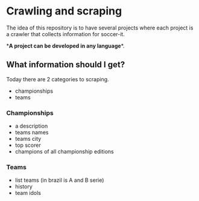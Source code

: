 # Crawling and scraping

The idea of this repository is to have several projects where each project is a crawler that collects information for soccer-it. 

\***A project can be developed in any language**\*.

## What information should I get?

Today there are 2 categories to scraping. 

- championships
- teams


### Championships

- a description
- teams names
- teams city
- top scorer
- champions of all championship editions

### Teams

- list teams (in brazil is A and B serie)
- history
- team idols
